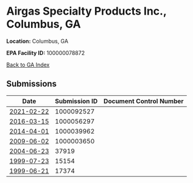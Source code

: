 # Airgas Specialty Products Inc., Columbus, GA

**Location:** Columbus, GA

**EPA Facility ID:** 100000078872

[Back to GA Index](../../index.md)

## Submissions

| Date | Submission ID | Document Control Number |
|------|--------------|-------------------------|
| [2021-02-22](submissions/1000092527.md) | 1000092527 |  |
| [2016-03-15](submissions/1000056297.md) | 1000056297 |  |
| [2014-04-01](submissions/1000039962.md) | 1000039962 |  |
| [2009-06-02](submissions/1000003650.md) | 1000003650 |  |
| [2004-06-23](submissions/37919.md) | 37919 |  |
| [1999-07-23](submissions/15154.md) | 15154 |  |
| [1999-06-21](submissions/17374.md) | 17374 |  |
